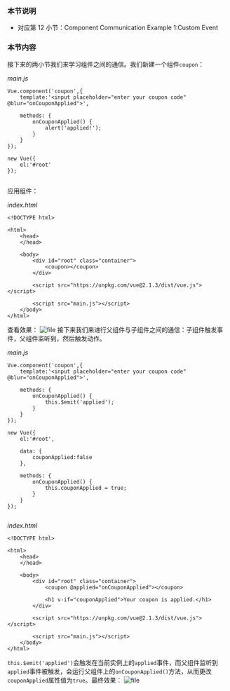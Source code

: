 ### 本节说明
* 对应第 12 小节：Component Communication Example 1:Custom Event

### 本节内容
接下来的两小节我们来学习组件之间的通信。我们新建一个组件`coupon`：

*main.js*
```
Vue.component('coupon',{
    template:'<input placeholder="enter your coupon code" @blur="onCouponApplied">',

    methods: {
        onCouponApplied() {
            alert('applied!');
        }
    }
});

new Vue({
    el:'#root'
});


```
应用组件：

*index.html*
```
<!DOCTYPE html>

<html>
    <head>
    </head>

    <body>
        <div id="root" class="container">
            <coupon></coupon>
        </div>

        <script src="https://unpkg.com/vue@2.1.3/dist/vue.js"></script>

        <script src="main.js"></script>
    </body>
</html>
```
查看效果：
![file](https://lccdn.phphub.org/uploads/images/201810/18/19192/CiseactETq.gif?imageView2/2/w/1240/h/0)
接下来我们来进行父组件与子组件之间的通信：子组件触发事件，父组件监听到，然后触发动作。

*main.js*
```
Vue.component('coupon',{
    template:'<input placeholder="enter your coupon code" @blur="onCouponApplied">',

    methods: {
        onCouponApplied() {
            this.$emit('applied');
        }
    }
});

new Vue({
    el:'#root',

    data: {
        couponApplied:false
    },

    methods: {
        onCouponApplied() {
            this.couponApplied = true;
        }
    }
});


```

*index.html*
```
<!DOCTYPE html>

<html>
    <head>
    </head>

    <body>
        <div id="root" class="container">
            <coupon @applied="onCouponApplied"></coupon>

            <h1 v-if="couponApplied">Your coupon is applied.</h1>
        </div>

        <script src="https://unpkg.com/vue@2.1.3/dist/vue.js"></script>

        <script src="main.js"></script>
    </body>
</html>
```
`this.$emit('applied')`会触发在当前实例上的`applied`事件，而父组件监听到`applied`事件被触发，会运行父组件上的`onCouponApplied()`方法，从而更改`couponApplied`属性值为`true`。最终效果：
![file](https://lccdn.phphub.org/uploads/images/201810/18/19192/CtV6tOTt2I.gif?imageView2/2/w/1240/h/0)